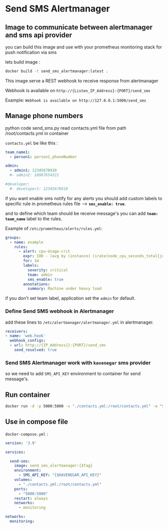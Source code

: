 # Send SMS Alertmanager

## Image to communicate between alertmanager and sms api provider

you can build this image and use with your prometheus monitoring stack for push notification via sms

lets build image :

```bash
docker build -t send_sms_alertmanager:latest .
```

This image serve a REST webhook to receive response from alertmanager

Webhook is available on `http://{Listen_IP_Address}:{PORT}/send_sms`

Example: `Webhook is available on http://127.0.0.1:5000/send_sms`

## Manage phone numbers

python code send_sms.py read contacts.yml file from path /root/contacts.yml in container

`contacts.yml` be like this :

```contacts.yml
team_name1:
  - person1: person1_phoneNumber
```

```contacts.yml
admin:
  - admin1: 12345678910
  #- admin2: 10987654321

#developer:
  #- developer1: 12345678910
```

if you want enable sms notify for any alerts you should add custom labels to specific rule in prometheus rules file --> **`sms_enable: true`**.

and to define which team should be receive message's you can add **`team: team_name`** label to the rules.

Example of `/etc/prometheus/alerts/rules.yml`:

```rules.yml
groups:
  - name: example
    rules:
      - alert: cpu-Usage-crit
        expr: 100 - (avg by (instance) (irate(node_cpu_seconds_total{job="node-exporter_metrics", mode='idle'}[5m])) * 100) > 85
        for: 1m
        labels:
          severity: critical
          team: admin
          sms_enable: true
        annotations:
          summary: Machine under heavy load
```

if you don't set team label, application set the `admin` for default.

### Define Send SMS webhook in Alertmanager

add these lines to `/etc/alertmanager/alertmanager.yml` in alertmanager.

```alertmanager.yml
receivers:
- name: 'web.hook'
  webhook_configs:
  - url: http://{IP_Address}}:{PORT}/send_sms
    send_resolved: true
```

### Send SMS Alertmanager work with `kavenegar` sms provider

so we need to add `SMS_API_KEY` environment to container for send message's.

## Run container

```bash
docker run -d -p 5000:5000 -v "./contacts.yml:/root/contacts.yml" -e "SMS_API_KEY={$API_KEY}" send_sms_alertmanager:{TAG}
```

## Use in compose file

`docker-compose.yml` :

```docker-compose.yml
version: '3.9'

services:

  send-sms:
    image: send_sms_alertmanager:{$Tag}
    environment:
      - SMS_API_KEY: "{$KAVENEGAR_API_KEY}"
    volumes:
      - "./contacts.yml:/root/contacts.yml"
    ports:
      - "5000:5000"
    restart: always
    networks:
      - monitoring

networks:
  monitoring:
```

